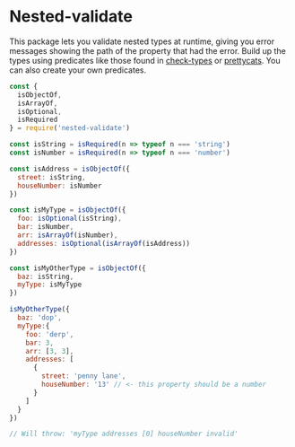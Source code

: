 # Nested-validate

This package lets you validate nested types at runtime, giving you error messages showing the path of the property that had the error. Build up the types using predicates like those found in [check-types](https://www.npmjs.com/package/check-types) or [prettycats](https://www.npmjs.com/package/prettycats). You can also create your own predicates.

```js
const {
  isObjectOf,
  isArrayOf,
  isOptional,
  isRequired
} = require('nested-validate')

const isString = isRequired(n => typeof n === 'string')
const isNumber = isRequired(n => typeof n === 'number')

const isAddress = isObjectOf({
  street: isString,
  houseNumber: isNumber
})

const isMyType = isObjectOf({
  foo: isOptional(isString),
  bar: isNumber,
  arr: isArrayOf(isNumber),
  addresses: isOptional(isArrayOf(isAddress))
})

const isMyOtherType = isObjectOf({
  baz: isString,
  myType: isMyType
})

isMyOtherType({
  baz: 'dop',
  myType:{
    foo: 'derp',
    bar: 3,
    arr: [3, 3],
    addresses: [
      {
        street: 'penny lane',
        houseNumber: '13' // <- this property should be a number
      }
    ]
  }
})

// Will throw: 'myType addresses [0] houseNumber invalid'

```